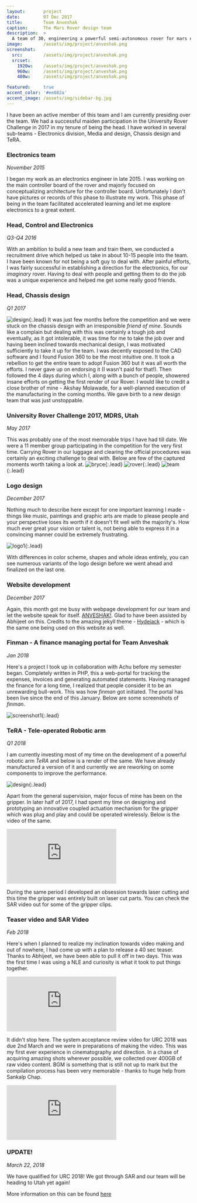 ```yaml
---
layout:       project
date:         07 Dec 2017
title:        Team Anveshak
caption:      The Mars Rover design team
description:  >
  A team of 30, engineering a powerful semi-autonomous rover for mars exploration
image:        /assets/img/project/anveshak.png
screenshot:
  src:        /assets/img/project/anveshak.png
  srcset:
    1920w:    /assets/img/project/anveshak.png
    960w:     /assets/img/project/anveshak.png
    480w:     /assets/img/project/anveshak.png

featured:     true
accent_color: '#ee682a'
accent_image: /assets/img/sidebar-bg.jpg
---
```

I have been an active member of this team and I am currently presiding over the team. We had a successful maiden participation in the University Rover Challenge in 2017 in my tenure of being the head. I have worked in several sub-teams - Electronics division, Media and design, Chassis design and TeRA.

### Electronics team
*November 2015*

I began my work as an electronics engineer in late 2015. I was working on the main controller board of the rover and majorly focused on conceptualizing architecture for the controller board. Unfortunately I don't have pictures or records of this phase to illustrate my work.
This phase of being in the team facilitated accelerated learning and let me explore electronics to a great extent.

### Head, Control and Electronics
*Q3-Q4 2016*

With an ambition to build a new team and train them, we conducted a recruitment drive which helped us take in about 10-15 people into the team. I have been known for not being a soft guy to deal with. After painful efforts, I was fairly successful in establishing a direction for the electronics, for our _imaginary_ rover. Having to deal with people and getting them to do the job was a unique experience and helped me get some really good friends.

### Head, Chassis design
*Q1 2017*

![design](Chassis.jpg){:.lead}
It was just few months before the competition and we were stuck on the chassis design with an irresponsible _friend of mine_. Sounds like a complain but dealing with this was certainly a tough job and eventually,  as it got intolerable, it was time for me to take the job over and having been inclined towards mechanical design, I was motivated sufficiently to take it up for the team. I was decently exposed to the CAD software and I found Fusion 360 to be the most intuitive one. It took a rebellion to get the entire team to adopt Fusion 360 but it was all worth the efforts. I never gave up on endorsing it (I wasn't paid for that!). Then followed the 4 days during which I, along with a bunch of people, showered insane efforts on getting the first render of our Rover. I would like to credit a close brother of mine - Akshay Molawade, for a well-planned execution of the manufacturing in the coming months. We gave birth to a new design team that was just unstoppable.

### University Rover Challenge 2017, MDRS, Utah
*May 2017*

This was probably one of the most memorable trips I have had till date. We were a 11 member group participating in the competition for the very first time. Carrying Rover in our luggage and clearing the official procedures was certainly an exciting challenge to deal with. Below are few of the captured moments worth taking a look at.
![bryce](pano.jpg){:.lead}
![rover](rover.jpg){:.lead}
![team](selfie.jpg){:.lead}

### Logo design
*December 2017*

Nothing much to describe here except for one important learning I made - things like music, paintings and graphic arts are made to please people and your perspective loses its worth if it doesn't fit well with the majority's. How much ever great your vision or talent is, not being able to express it in a convincing manner could be extremely frustrating.

![logo1](logo.png){:.lead}

With differences in color scheme, shapes and whole ideas entirely, you can see numerous variants of the logo design before we went ahead and finalized on the last one.

### Website development
*December 2017*

Again, this month got me busy with webpage development for our team and let the website speak for itself. [ANVESHAK!](http://anveshak.team/). Glad to have been assisted by Abhijeet on this. Credits to the amazing jekyll theme - [Hydejack](https://qwtel.com/hydejack/blog/) - which is the same one being used on this website as well.

### Finman - A finance managing portal for Team Anveshak
*Jan 2018*

Here's a project I took up in collaboration with Achu before my semester began. Completely written in PHP, this a web-portal for tracking the expenses, invoices and generating automated statements. Having managed the finance for a long time, I realized that people consider it to be an unrewarding bull-work. This was how *finman* got initiated. The portal has been live since the end of this January. Below are some screenshots of *finman*.

![screenshot1](ss1.png){:.lead}

### TeRA - Tele-operated Robotic arm
*Q1 2018*

I am currently investing most of my time on the development of a powerful robotic arm *TeRA* and below is a render of the same. We have already manufactured a version of it and currently we are reworking on some components to improve the performance.

![design](tera.png){:.lead}

Apart from the general supervision, major focus of mine has been on the gripper. In later half of 2017, I had spent my time on designing and prototyping an innovative coupled actuation mechanism for the gripper which was plug and play and could be operated wirelessly. Below is the video of the same.

<div class="videowrapper">
  <iframe src="https://www.youtube.com/embed/HSspDcqoh3c?rel=0" frameborder="0" gesture="media" allow="encrypted-media" allowfullscreen> </iframe>
</div>

During the same period I developed an obsession towards laser cutting and this time the gripper was entirely built on laser cut parts. You can check the SAR video out for some of the gripper clips.

### Teaser video and SAR Video
*Feb 2018*

Here's when I planned to realize my inclination towards video making and out of nowhere, I had come up with a plan to release a 40 sec teaser. Thanks to Abhijeet, we have been able to pull it off in two days. This was the first time I was using a NLE and curiosity is what it took to put things together.

<div class="videowrapper">
  <iframe src="https://www.youtube.com/embed/hRh2xXTRigg?rel=0" frameborder="0" gesture="media" allow="encrypted-media" allowfullscreen> </iframe>
</div>

It didn't stop here. The system acceptance review video for URC 2018 was due 2nd March and we were in preparations of making the video. This was my first ever experience in cinematography and direction. In a chase of acquiring amazing shots wherever possible, we collected over 400GB of raw video content. BGM is something that is still not up to mark but the compilation process has been very memorable - thanks to huge help from Sankalp Chap.

<div class="videowrapper">
  <iframe src="https://www.youtube.com/embed/uipfBgziFBc?rel=0" frameborder="0" gesture="media" allow="encrypted-media" allowfullscreen> </iframe>
</div>



### UPDATE!
*March 22, 2018*

We have qualified for URC 2018! We got through SAR and our team will be heading to Utah yet again!

More information on this can be found [here](http://anveshak.team)
